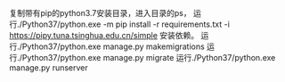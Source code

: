 复制带有pip的python3.7安装目录，进入目录的ps， 运行./Python37/python.exe -m pip install -r requirements.txt -i https://pipy.tuna.tsinghua.edu.cn/simple 安装依赖。
运行./Python37/python.exe manage.py makemigrations
运行./Python37/python.exe manage.py migrate
运行./Python37/python.exe manage.py runserver
